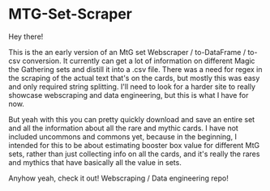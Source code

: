 # MTG-Set-Scraper

Hey there!  

This is the an early version of an MtG set Webscraper / to-DataFrame / to-csv conversion.  It currently can get a lot of information on different Magic the Gathering sets and distill it into a .csv file.  There was a need for regex in the scraping of the actual text that's on the cards, but mostly this was easy and only required string splitting.  I'll need to look for a harder site to really showcase webscraping and data engineering, but this is what I have for now.

But yeah with this you can pretty quickly download and save an entire set and all the information about all the rare and mythic cards.  I have not included uncommons and commons yet, because in the beginning, I intended for this to be about estimating booster box value for different MtG sets, rather than just collecting info on all the cards, and it's really the rares and mythics that have basically all the value in sets.

Anyhow yeah, check it out!  Webscraping / Data engineering repo!
